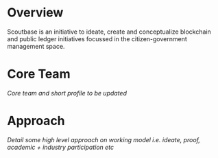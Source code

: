 # Overview

Scoutbase is an initiative to ideate, create and conceptualize blockchain and public ledger initiatives focussed in the citizen-government management space.

# Core Team
_Core team and short profile to be updated_

# Approach
_Detail some high level approach on working model i.e. ideate, proof, academic + industry participation etc_